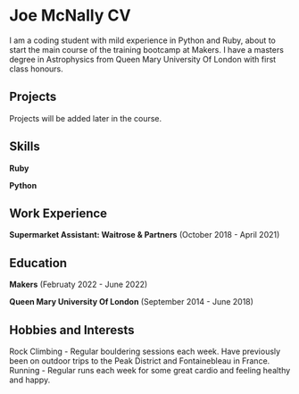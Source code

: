 # Joe McNally CV

I am a coding student with mild experience in Python and Ruby, about to start the main course of the training bootcamp at Makers. I have a masters degree in Astrophysics from Queen Mary University Of London with first class honours.

## Projects

Projects will be added later in the course.

## Skills

__Ruby__

__Python__

## Work Experience

__Supermarket Assistant: Waitrose & Partners__ (October 2018 - April 2021)

## Education

__Makers__ (Februaty 2022 - June 2022)

__Queen Mary University Of London__ (September 2014 - June 2018)

## Hobbies and Interests

Rock Climbing - Regular bouldering sessions each week. Have previously been on outdoor trips to the Peak District and Fontainebleau in France.
Running - Regular runs each week for some great cardio and feeling healthy and happy.
